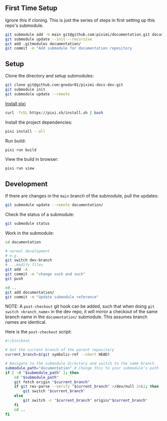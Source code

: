 ## First Time Setup

Ignore this if cloning. This is just the series of steps in first setting up this repo's submodule.

```sh
git submodule add -b main git@github.com:piximi/documentation.git documentation/
git submodule update --init --recursive
git add .gitmodules documentation/
git commit -m "Add submodule for documentation repository
```

## Setup

Clone the directory and setup submodules:

```bash
git clone git@github.com:gnodar01/piximi-docs-dev.git
git submodule init
git submodule update --remote
```

[Install pixi](https://pixi.sh/latest/#installation)

```bash
curl -fsSL https://pixi.sh/install.sh | bash
```

Install the project dependencies:

```bash
pixi install --all
```

Run build:

```bash
pixi run build
```

View the build in browser:

```bash
pixi run view
```

## Development

If there are changes in the `main` branch of the submodule, pull the updates:

```sh
git submodule update --remote documentation/
```

Check the status of a submodule:

```sh
git submodule status
```

Work in the submodule:

```sh
cd documentation

# normal development
# e.g.
git switch dev-branch
# ...modify files
git add -A
git commit -m "change such and such"
git push

cd ..
git add documentation/
git commit -m "Update submodule reference"
```

NOTE: A `post-checkout` git hook can be added, such that when doing `git switch <branch_name>` in the dev repo, it will mirror a checkout of the same branch name in the `documentation/` submodule.
This assumes branch names are identical.

Here is the `post-checkout` script:

```sh
#!/bin/bash

# Get the current branch of the parent repository
current_branch=$(git symbolic-ref --short HEAD)

# Navigate to the submodule directory and switch to the same branch
submodule_path="documentation" # Change this to your submodule's path
if [ -d "$submodule_path" ]; then
    cd "$submodule_path"
    git fetch origin "$current_branch"
    if git rev-parse --verify "$current_branch" >/dev/null 2>&1; then
        git switch "$current_branch"
    else
        git switch -c "$current_branch" origin/"$current_branch"
    fi
    cd ..
fi
```

